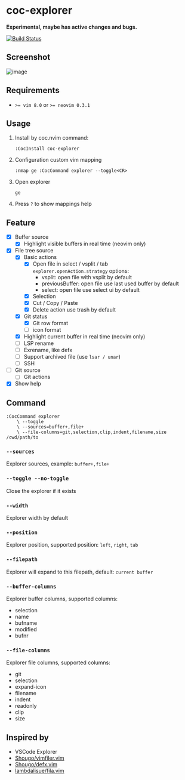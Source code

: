 # coc-explorer

**Experimental, maybe has active changes and bugs.**

[![Build Status](https://travis-ci.com/weirongxu/coc-explorer.svg?branch=master)](https://travis-ci.com/weirongxu/coc-explorer)

## Screenshot

![image](https://user-images.githubusercontent.com/1709861/64413599-5e8d5980-d0c4-11e9-936f-863d4672c80f.png)

## Requirements

- `>= vim 8.0` or `>= neovim 0.3.1`

## Usage

1. Install by coc.nvim command:
   ```
   :CocInstall coc-explorer
   ```
2. Configuration custom vim mapping
   ```
   :nmap ge :CocCommand explorer --toggle<CR>
   ```
3. Open explorer
   ```
   ge
   ```
4. Press `?` to show mappings help

## Feature

- [x] Buffer source
  - [x] Highlight visible buffers in real time (neovim only)
- [x] File tree source
  - [x] Basic actions
    - [x] Open file in select / vsplit / tab  
           `explorer.openAction.strategy` options:
      - vsplit: open file with vsplit by default
      - previousBuffer: open file use last used buffer by default
      - select: open file use select ui by default
    - [x] Selection
    - [x] Cut / Copy / Paste
    - [x] Delete action use trash by default
  - [x] Git status
    - [x] Git row format
    - [ ] icon format
  - [x] Highlight current buffer in real time (neovim only)
  - [ ] LSP rename
  - [ ] Exrename, like defx
  - [ ] Support archived file (use `lsar / unar`)
  - [ ] SSH
- [ ] Git source
  - [ ] Git actions
- [x] Show help

## Command

```
:CocCommand explorer
    \ --toggle
    \ --sources=buffer+,file+
    \ --file-columns=git,selection,clip,indent,filename,size /cwd/path/to
```

### `--sources`

Explorer sources, example: `buffer+,file+`

### `--toggle --no-toggle`

Close the explorer if it exists

### `--width`

Explorer width by default

### `--position`

Explorer position, supported position: `left`, `right`, `tab`

### `--filepath`

Explorer will expand to this filepath, default: `current buffer`

### `--buffer-columns`

Explorer buffer columns, supported columns:

- selection
- name
- bufname
- modified
- bufnr

### `--file-columns`

Explorer file columns, supported columns:

- git
- selection
- expand-icon
- filename
- indent
- readonly
- clip
- size

## Inspired by

- VSCode Explorer
- [Shougo/vimfiler.vim](https://github.com/Shougo/vimfiler.vim)
- [Shougo/defx.vim](https://github.com/Shougo/defx.vim)
- [lambdalisue/fila.vim](https://github.com/lambdalisue/fila.vim)
